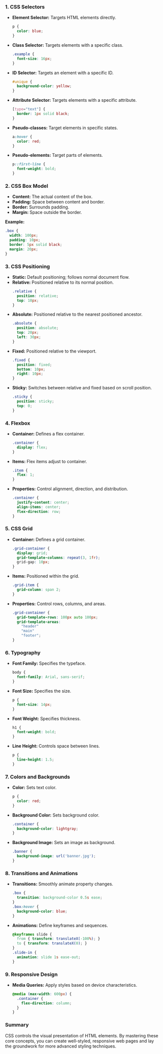 

### 1. **CSS Selectors**
   - **Element Selector:** Targets HTML elements directly.
     ```css
     p {
       color: blue;
     }
     ```
   - **Class Selector:** Targets elements with a specific class.
     ```css
     .example {
       font-size: 16px;
     }
     ```
   - **ID Selector:** Targets an element with a specific ID.
     ```css
     #unique {
       background-color: yellow;
     }
     ```
   - **Attribute Selector:** Targets elements with a specific attribute.
     ```css
     [type="text"] {
       border: 1px solid black;
     }
     ```
   - **Pseudo-classes:** Target elements in specific states.
     ```css
     a:hover {
       color: red;
     }
     ```
   - **Pseudo-elements:** Target parts of elements.
     ```css
     p::first-line {
       font-weight: bold;
     }
     ```

### 2. **CSS Box Model**
   - **Content:** The actual content of the box.
   - **Padding:** Space between content and border.
   - **Border:** Surrounds padding.
   - **Margin:** Space outside the border.

   **Example:**
   ```css
   .box {
     width: 100px;
     padding: 10px;
     border: 5px solid black;
     margin: 20px;
   }
   ```

### 3. **CSS Positioning**
   - **Static:** Default positioning; follows normal document flow.
   - **Relative:** Positioned relative to its normal position.
     ```css
     .relative {
       position: relative;
       top: 10px;
     }
     ```
   - **Absolute:** Positioned relative to the nearest positioned ancestor.
     ```css
     .absolute {
       position: absolute;
       top: 20px;
       left: 30px;
     }
     ```
   - **Fixed:** Positioned relative to the viewport.
     ```css
     .fixed {
       position: fixed;
       bottom: 10px;
       right: 10px;
     }
     ```
   - **Sticky:** Switches between relative and fixed based on scroll position.
     ```css
     .sticky {
       position: sticky;
       top: 0;
     }
     ```

### 4. **Flexbox**
   - **Container:** Defines a flex container.
     ```css
     .container {
       display: flex;
     }
     ```
   - **Items:** Flex items adjust to container.
     ```css
     .item {
       flex: 1;
     }
     ```
   - **Properties:** Control alignment, direction, and distribution.
     ```css
     .container {
       justify-content: center;
       align-items: center;
       flex-direction: row;
     }
     ```

### 5. **CSS Grid**
   - **Container:** Defines a grid container.
     ```css
     .grid-container {
       display: grid;
       grid-template-columns: repeat(3, 1fr);
       grid-gap: 10px;
     }
     ```
   - **Items:** Positioned within the grid.
     ```css
     .grid-item {
       grid-column: span 2;
     }
     ```
   - **Properties:** Control rows, columns, and areas.
     ```css
     .grid-container {
       grid-template-rows: 100px auto 100px;
       grid-template-areas: 
         "header"
         "main"
         "footer";
     }
     ```

### 6. **Typography**
   - **Font Family:** Specifies the typeface.
     ```css
     body {
       font-family: Arial, sans-serif;
     }
     ```
   - **Font Size:** Specifies the size.
     ```css
     p {
       font-size: 14px;
     }
     ```
   - **Font Weight:** Specifies thickness.
     ```css
     h1 {
       font-weight: bold;
     }
     ```
   - **Line Height:** Controls space between lines.
     ```css
     p {
       line-height: 1.5;
     }
     ```

### 7. **Colors and Backgrounds**
   - **Color:** Sets text color.
     ```css
     p {
       color: red;
     }
     ```
   - **Background Color:** Sets background color.
     ```css
     .container {
       background-color: lightgray;
     }
     ```
   - **Background Image:** Sets an image as background.
     ```css
     .banner {
       background-image: url('banner.jpg');
     }
     ```

### 8. **Transitions and Animations**
   - **Transitions:** Smoothly animate property changes.
     ```css
     .box {
       transition: background-color 0.5s ease;
     }
     .box:hover {
       background-color: blue;
     }
     ```
   - **Animations:** Define keyframes and sequences.
     ```css
     @keyframes slide {
       from { transform: translateX(-100%); }
       to { transform: translateX(0); }
     }
     .slide-in {
       animation: slide 1s ease-out;
     }
     ```

### 9. **Responsive Design**
   - **Media Queries:** Apply styles based on device characteristics.
     ```css
     @media (max-width: 600px) {
       .container {
         flex-direction: column;
       }
     }
     ```

### Summary
CSS controls the visual presentation of HTML elements. By mastering these core concepts, you can create well-styled, responsive web pages and lay the groundwork for more advanced styling techniques.